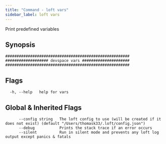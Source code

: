 ```yaml
---
title: "Command - loft vars"
sidebar_label: loft vars
---
```



Print predefined variables

## Synopsis


```
#######################################################
################### devspace vars #####################
#######################################################
```


## Flags

```
  -h, --help   help for vars
```


## Global & Inherited Flags

```
      --config string   The loft config to use (will be created if it does not exist) (default "/Users/thomask33/.loft/config.json")
      --debug           Prints the stack trace if an error occurs
      --silent          Run in silent mode and prevents any loft log output except panics & fatals
```

